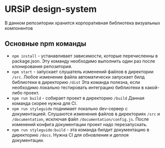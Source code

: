 # URSiP design-system

В данном репозитории хранится корпоративная библиотека визуальных компонентов

## Основные npm команды

* ``npm install`` - устанавливает зависимости, которые перечисленны в package.json. Эту команду необходимо выполнить один раз после клонирования репозитория.
* ``npm start``  - запускает слушатель изменений файлов в директории ``/src``. Любое изменение файла автоматически запускает билд библиотеки в директорию ``/dist`` Эта команда полезна, если необходимо локально тестировать интеграцию библиотеки в какой-либо проект.
* ``npm run build`` - собирает проект в директорию ``/build`` Данная команда скорее нужна для CI.
* ``npm run styleguide`` поднимает локально dev-сервер с документацией. Слушаются изменения файлов в директориях ``/src`` и ``/documentation``, исключая файл ``/documentation/config.js``. После изменений конфига документации проект надо перезапускать.
* ``npm run styleguide:build`` - эта команда билдит документацию в директорию ``/docs``. Нужна CI для обновления и деплоя документации.

